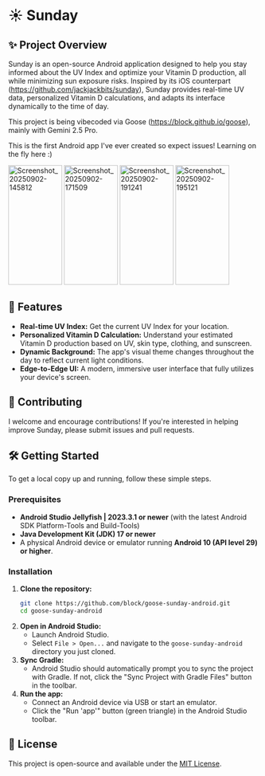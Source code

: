 # ☀️ Sunday

## ✨ Project Overview


Sunday is an open-source Android application designed to help you stay informed about the UV Index and optimize your Vitamin D production, all while minimizing sun exposure risks. Inspired by its iOS counterpart (https://github.com/jackjackbits/sunday), Sunday provides real-time UV data, personalized Vitamin D calculations, and adapts its interface dynamically to the time of day.

This project is being vibecoded via Goose (https://block.github.io/goose), mainly with Gemini 2.5 Pro.

This is the first Android app I've ever created so expect issues! Learning on the fly here :)

<img width="108" height="240" alt="Screenshot_20250902-145812" src="https://github.com/user-attachments/assets/e1cbf60b-fa92-47e3-80e8-7e3a73859dd0" />
<img width="108" height="240" alt="Screenshot_20250902-171509" src="https://github.com/user-attachments/assets/fed62696-f9f7-452f-88be-9ea1f7f72003" />
<img width="108" height="240" alt="Screenshot_20250902-191241" src="https://github.com/user-attachments/assets/392c0c92-826f-47de-9b2b-0b62a0ac0d84" />
<img width="108" height="240" alt="Screenshot_20250902-195121" src="https://github.com/user-attachments/assets/bf522a2a-fbba-44fa-b483-52f57848e3d8" />

## 🚀 Features

*   **Real-time UV Index:** Get the current UV Index for your location.
*   **Personalized Vitamin D Calculation:** Understand your estimated Vitamin D production based on UV, skin type, clothing, and sunscreen.
*   **Dynamic Background:** The app's visual theme changes throughout the day to reflect current light conditions.
*   **Edge-to-Edge UI:** A modern, immersive user interface that fully utilizes your device's screen.
  
## 🤝 Contributing

I welcome and encourage contributions! If you're interested in helping improve Sunday, please submit issues and pull requests.

## 🛠️ Getting Started

To get a local copy up and running, follow these simple steps.

### Prerequisites

*   **Android Studio Jellyfish | 2023.3.1 or newer** (with the latest Android SDK Platform-Tools and Build-Tools)
*   **Java Development Kit (JDK) 17 or newer**
*   A physical Android device or emulator running **Android 10 (API level 29) or higher**.

### Installation

1.  **Clone the repository:**
    ```bash
    git clone https://github.com/block/goose-sunday-android.git
    cd goose-sunday-android
    ```
2.  **Open in Android Studio:**
    *   Launch Android Studio.
    *   Select `File > Open...` and navigate to the `goose-sunday-android` directory you just cloned.
3.  **Sync Gradle:**
    *   Android Studio should automatically prompt you to sync the project with Gradle. If not, click the "Sync Project with Gradle Files" button in the toolbar.
4.  **Run the app:**
    *   Connect an Android device via USB or start an emulator.
    *   Click the "Run 'app'" button (green triangle) in the Android Studio toolbar.

## 📄 License

This project is open-source and available under the [MIT License](LICENSE).
